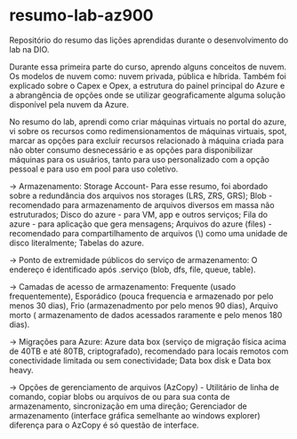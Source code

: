 # resumo-lab-az900
Repositório do resumo das lições aprendidas durante o desenvolvimento do lab na DIO.

Durante essa primeira parte do curso, aprendo alguns conceitos de nuvem. Os modelos de nuvem como: nuvem privada, pública e híbrida.
Também foi explicado sobre o Capex e Opex, a estrutura do painel principal do Azure e a abrangência de opções onde se utilizar geograficamente alguma solução disponível pela nuvem da Azure.

No resumo do lab, aprendi como criar máquinas virtuais no portal do azure, vi sobre os recursos como redimensionamentos de máquinas virtuais, spot, marcar as opções para excluir recursos relacionado à máquina criada para não obter consumo desnecessário e as opções para disponibilizar máquinas para os usuários, tanto para uso personalizado com a opção pessoal e para uso em pool para uso coletivo.

-> Armazenamento: Storage Account- Para esse resumo, foi abordado sobre a redundância dos arquivos nos storages (LRS, ZRS, GRS); Blob - recomendado para armazenamento de arquivos diversos em massa não estruturados; Disco do azure - para VM, app e outros serviços; Fila do azure - para aplicação que gera mensagens; Arquivos do azure (files) - recomendado para compartilhamento de arquivos (\\) como uma unidade de disco literalmente; Tabelas do azure.

-> Ponto de extremidade públicos do serviço de armazenamento: O endereço é identificado após <storage account name>.serviço (blob, dfs, file, queue, table).

-> Camadas de acesso de armazenamento: Frequente (usado frequentemente), Esporádico (pouca frequencia e armazenado por pelo menos 30 dias), Frio (armazenadmento por pelo menos 90 dias), Arquivo morto ( armazenamento de dados acessados raramente e pelo menos 180 dias).

-> Migrações para Azure: Azure data box (serviço de migração física acima de 40TB e até 80TB, criptografado), recomendado para locais remotos com conectividade limitada ou sem conectividade; Data box disk e Data box heavy.

-> Opções de gerenciamento de arquivos (AzCopy) - Utilitário de linha de comando, copiar blobs ou arquivos de ou para sua conta de armazenamento, sincronização em uma direção; Gerenciador de armazenamento (interface gráfica semelhante ao windows explorer) diferença para o AzCopy é só questão de interface.
